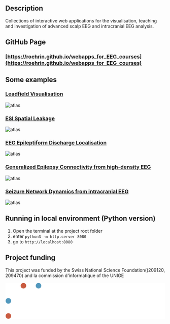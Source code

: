 ## Description

Collections of interactive web applications for the visualisation, teaching and investigation of advanced scalp EEG and intracranial EEG analysis.

## GitHub Page

### [https://roehrin.github.io/webapps_for_EEG_courses](https://roehrin.github.io/webapps_for_EEG_courses)

## Some examples

### [Leadfield Visualisation](https://roehrin.github.io/webapps_for_EEG_courses/examples/EEG_mesh_with_topo.html)
![atlas](./images/fig_topo.png "EEG Voltage Map")  

### [ESI Spatial Leakage](https://roehrin.github.io/webapps_for_EEG_courses/examples/display_Point_Spread_Functions_on_MRI.html)
![atlas](./images/fig_PSF.png "Point Spread Function")  

### [EEG Epileptiform Discharge Localisation](https://roehrin.github.io/webapps_for_EEG_courses/examples/IED_localisation_and_regularisation.html)
![atlas](./images/fig_IEDLoc.png "Interictal Spike ESI") 
 
### [Generalized Epilepsy Connectivity from high-density EEG](https://roehrin.github.io/webapps_for_EEG_courses/examples/non_invasive_interictal_connectivity.html)
![atlas](./images/fig_hdEEGconn.png "GGE connectivity")  

### [Seizure Network Dynamics from intracranial EEG](https://roehrin.github.io/webapps_for_EEG_courses/examples/ictal_connectivity.html)
![atlas](./images/fig_iEEGconn.png "Dynamical seizure connectivity")  

## Running in local environment (Python version)
1. Open the terminal at the project root folder
2. enter `python3 -m http.server 8080`
3. go to `http://localhost:8080`

## Project funding
This project was funded by the Swiss National Science Foundation((209120, 209470) and la commission d'informatique of the UNIGE

![atlas](./images/SNF_logo_standard_web_color_neg_e.svg "SNSF logo")  
